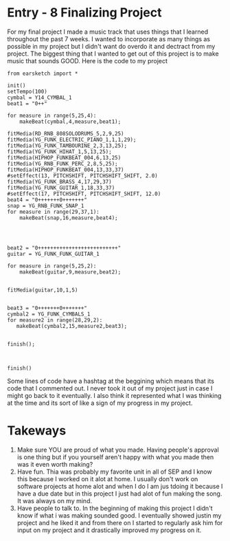 # Entry - 8 Finalizing Project

For my final project I made a music track that uses things that I learned throughout the past 7 weeks. I wanted to incorporate as many
things as possible in my project but I didn't want do overdo it and dectract from my project. The biggest thing that I wanted to get
out of this project is to make music that sounds GOOD. Here is the code to my project
```
from earsketch import *

init()
setTempo(100)
cymbal = Y14_CYMBAL_1  
beat1 = "0++"

for measure in range(5,25,4):
    makeBeat(cymbal,4,measure,beat1);

fitMedia(RD_RNB_808SOLODRUMS_5,2,9,25)
fitMedia(YG_FUNK_ELECTRIC_PIANO_1,1,1,29);
fitMedia(YG_FUNK_TAMBOURINE_2,3,13,25);
fitMedia(YG_FUNK_HIHAT_1,5,13,25);
fitMedia(HIPHOP_FUNKBEAT_004,6,13,25)
fitMedia(YG_RNB_FUNK_PERC_2,8,5,25);
fitMedia(HIPHOP_FUNKBEAT_004,13,33,37) 
#setEffect(13, PITCHSHIFT, PITCHSHIFT_SHIFT, 2.0)
fitMedia(YG_FUNK_BRASS_4,17,29,37) 
fitMedia(YG_FUNK_GUITAR_1,18,33,37)
#setEffect(17, PITCHSHIFT, PITCHSHIFT_SHIFT, 12.0)
beat4 = "0+++++++0+++++++"
snap = YG_RNB_FUNK_SNAP_1
for measure in range(29,37,1):
    makeBeat(snap,16,measure,beat4);




beat2 = "0++++++++++++++++++++++++++"
guitar = YG_FUNK_FUNK_GUITAR_1

for measure in range(5,25,2):
    makeBeat(guitar,9,measure,beat2);


fitMedia(guitar,10,1,5)


beat3 = "0+++++++0+++++++"
cymbal2 = YG_FUNK_CYMBALS_1
for measure2 in range(28,29,2):
   makeBeat(cymbal2,15,measure2,beat3);


finish();



finish()

```

Some lines of code have a hashtag at the beggining which means that its code that I commented out. I never took it out of my project just
in case I might go back to it eventually. I also think it represented what I was thinking at the time and its sort of like a sign of my progress
in my project.

# Takeways


1. Make sure YOU are proud of what you made. Having people's approval is one thing but if you yourself aren't happy with what you made then
was it even worth making?
2. Have fun. Thia was probably my favorite unit in all of SEP and I know this because I worked on it alot at home. I usually don't work on
software projects at home alot and when I do I am jus tdoing it because I have a due date but in this project I just had alot of fun making the song.
It was always on my mind.
3. Have people to talk to. In the beginning of making this project I didn't know if what i was making sounded good. I eventually showed justin my project
and he liked it and from there on I started to regularly ask him for input on my project and it drastically improved my progress on it.



